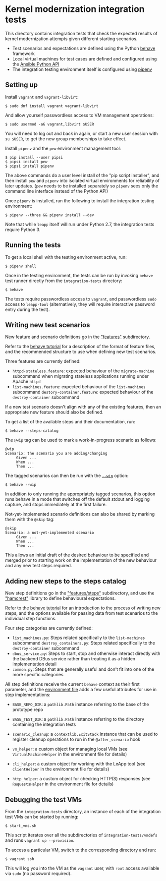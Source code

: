 # Kernel modernization integration tests

This directory contains integration tests that check the expected results
of kernel modernization attempts given different starting scenarios.

* Test scenarios and expectations are defined using the Python
  [behave](http://pythonhosted.org/behave/) framework
* Local virtual machines for test cases are defined and configured
  using the
  [Ansible Python API](http://docs.ansible.com/ansible/dev_guide/developing_api.html)
* The integration testing environment itself is configured using
  [pipenv](https://pypi.python.org/pypi/pipenv)

## Setting up

Install `vagrant` and `vagrant-libvirt`:

    $ sudo dnf install vagrant vagrant-libvirt

And allow yourself passwordless access to VM management operations:

    $ sudo usermod -aG vagrant,libvirt $USER

You will need to log out and back in again, or start a new user
session with `su $USER`, to get the new group memberships to take
effect.

Install `pipenv` and the `pew` environment management tool:

    $ pip install --user pipsi
    $ pipsi install pew
    $ pipsi install pipenv

The above commands do a user level install of the "pip script installer",
and then install `pew` and `pipenv` into isolated virtual environments
for reliability of later updates. (`pew` needs to be installed separately
so `pipenv` sees only the command line interface instead of the Python API)

Once `pipenv` is installed, run the following to install the
integration testing environment:

    $ pipenv --three && pipenv install --dev

Note that while `leapp` itself will run under Python 2.7, the integration
tests require Python 3.

## Running the tests

To get a local shell with the testing environment active, run:

    $ pipenv shell

Once in the testing environment, the tests can be run by invoking
`behave` test runner directly from the `integration-tests`
directory:

    $ behave

The tests require passwordless access to `vagrant`, and passwordless `sudo`
access to `leapp-tool` (alternatively, they will require interactive
password entry during the test).

## Writing new test scenarios

New feature and scenario definitions go in the ["features"](./features)
subdirectory.

Refer to the
[behave tutorial](https://pythonhosted.org/behave/tutorial.html#feature-files)
for a description of the format of feature files, and the recommended structure
to use when defining new test scenarios.

Three features are currently defined:

* `httpd-stateless.feature`: expected behaviour of the `migrate-machine`
  subcommand when migrating stateless applications running under Apache `httpd`
* `list-machines.feature`: expected behaviour of the `list-machines` subcommand
  `destory-container.feature`: expected behaviour of the `destroy-container` subcommand

If a new test scenario doesn't align with any of the existing features, then
an appropriate new feature should also be defined.

To get a list of the available steps and their documentation, run:

    $ behave --steps-catalog

The `@wip` tag can be used to mark a work-in-progress scenario as follows:

    @wip
    Scenario: the scenario you are adding/changing
         Given ...
         When ...
         Then ...

The tagged scenarios can then be run with the
[`--wip`](https://pythonhosted.org/behave/behave.html#cmdoption-w) option:

    $ behave --wip

In addition to only running the appropriately tagged scenarios, this option
runs behave in a mode that switches off the default stdout and logging capture,
and stops immediately at the first failure.

Not-yet-implemented scenario definitions can also be shared by marking them
with the `@skip` tag:

    @skip
    Scenario: a not-yet-implemented scenario
         Given ...
         When ...
         Then ...

This allows an initial draft of the desired behaviour to be specified and
merged prior to starting work on the implementation of the new behaviour and
any new test steps required.

## Adding new steps to the steps catalog

New step definitions go in the ["features/steps"](./features.steps)
subdirectory, and use the
["hamcrest"](https://pyhamcrest.readthedocs.io/en/latest/tutorial/)
library to define behavioural expectations.

Refer to the
[behave tutorial](https://pythonhosted.org/behave/tutorial.html#python-step-implementations)
for an introduction to the process of writing new steps, and the options
available for passing data from test scenarios to the individual step functions.

Four step categories are currently defined:

* `list_machines.py`: Steps related specifically to the `list-machines`
  subcommand
  `destroy_containers.py`: Steps related specifically to the `destroy-container`
  subcommand
* `dbus_service.py`: Steps to start, stop and otherwise interact directly with
  the backend DBus service rather than treating it as a hidden implementation
  detail
* `common.py`: Steps that are generally useful and don't fit into one of the
  more specific categories

All step definitions receive the current `behave` context as their first
parameter, and the [environment file](./features/environment.py) adds a few
useful attributes for use in step implementations:

* `BASE_REPO_DIR`: a `pathlib.Path` instance referring to the base of the
  prototype repo

* `BASE_TEST_DIR`: a `pathlib.Path` instance referring to the directory
  containing the integration tests

* `scenario_cleanup`: a `contextlib.ExitStack` instance that can be used to
  register cleanup operations to run in the `@after_scenario` hook

* `vm_helper`: a custom object for managing local VMs (see
  `VirtualMachineHelper` in the environment file for details)

* `cli_helper`: a custom object for working with the LeApp tool (see
  `ClientHelper` in the environment file for details)

* `http_helper`: a custom object for checking HTTP(S) responses (see
  `RequestsHelper` in the environment file for details)

## Debugging the test VMs

From the `integration-tests` directory, an instance of each of the integration
test VMs can be started by running:

    $ start_vms.sh

This script iterates over all the subdirectories of `integration-tests/vmdefs`
and runs `vagrant up --provision`.

To access a particular VM, switch to the corresponding directory and run:

    $ vagrant ssh

This will log you into the VM as the `vagrant` user, with `root` access
available via `sudo` (no password required).
